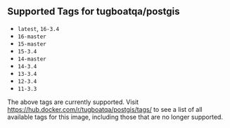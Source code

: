 ## Supported Tags for tugboatqa/postgis

* `latest`, `16-3.4`
* `16-master`
* `15-master`
* `15-3.4`
* `14-master`
* `14-3.4`
* `13-3.4`
* `12-3.4`
* `11-3.3`

The above tags are currently supported. Visit https://hub.docker.com/r/tugboatqa/postgis/tags/ to see a list of all available tags for this image, including those that are no longer supported.
